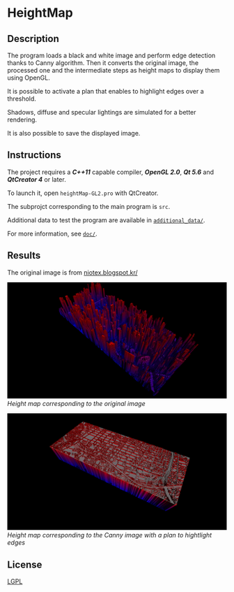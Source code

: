 # HeightMap

## Description
The program loads a black and white image and perform edge detection thanks to Canny algorithm. Then it converts the original image, the processed one and the intermediate steps as height maps to display them using OpenGL. 

It is possible to activate a plan that enables to highlight edges over a threshold. 

Shadows, diffuse and specular lightings are simulated for a better rendering.

It is also possible to save the displayed image.

## Instructions
The project requires a ***C++11*** capable compiler, ***OpenGL 2.0***, ***Qt 5.6*** and ***QtCreator 4*** or later.

To launch it, open `heightMap-GL2.pro` with QtCreator.

The subprojct corresponding to the main program is `src`.

Additional data to test the program are available in [`additional_data/`](additional_data/).

For more information, see [`doc/`](doc/).

## Results
The original image is from [niotex.blogspot.kr/](http://niotex.blogspot.kr/)

![raw](/results/city_raw.png)
*Height map corresponding to the original image*

![Canny](/results/city_canny.png)
*Height map corresponding to the Canny image with a plan to hightlight edges*

## License

[LGPL](http://www.gnu.org/licenses/licenses.en.html)
